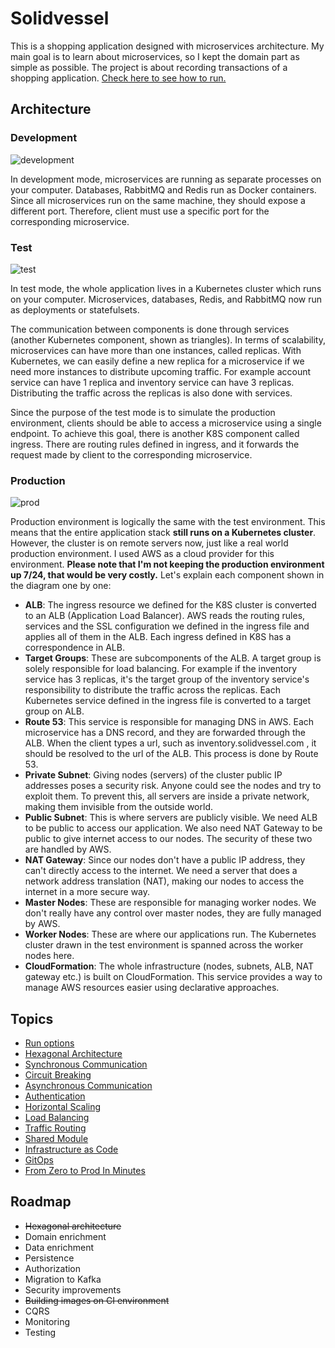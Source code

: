 # Solidvessel

This is a shopping application designed with microservices architecture. My main goal is to learn about
microservices, so I kept the domain part as simple as possible. The project is about recording transactions of a shopping application.
<a href=".docs/run-options.md">Check here to see how to run.<a/>

## Architecture
### Development
![development](https://user-images.githubusercontent.com/22731894/224532535-234a3ccc-35b3-4ece-ad92-04ae0cff13f7.svg)

In development mode, microservices are running as separate processes on your computer. Databases, RabbitMQ and Redis run
as Docker containers. Since all microservices run on the same machine, they should expose a different port. Therefore, client
must use a specific port for the corresponding microservice.

### Test
![test](https://user-images.githubusercontent.com/22731894/224534722-24fb108b-58f3-447d-af3f-cf53d3d9670a.svg)

In test mode, the whole application lives in a Kubernetes cluster which runs on your computer. Microservices, databases, Redis, and RabbitMQ now
run as deployments or statefulsets.

The communication between components is done through services (another Kubernetes
component, shown as triangles). In terms of scalability, microservices can have more than one instances, called replicas. With Kubernetes, we can easily define
a new replica for a microservice if we need more instances to distribute upcoming traffic. For example account service can have 1 replica and inventory
service can have 3 replicas. Distributing the traffic across the replicas is also done with services.

Since the purpose of the test mode is to simulate the production environment, clients
should be able to access a microservice using a single endpoint. To achieve this goal, there is another K8S component
called ingress. There are routing rules defined in ingress, and it forwards the request made by client to the corresponding 
microservice.

### Production
![prod](https://user-images.githubusercontent.com/22731894/225763807-d85118d5-c3aa-4a37-b3b9-9ce144879e68.svg)

Production environment is logically the same with the test environment. This means that the entire application stack 
<b>still runs on a Kubernetes cluster</b>. However, the cluster is on remote servers now, just like a real world production environment. 
I used AWS as a cloud provider for this environment. <b>Please note that I'm not keeping the production environment up 7/24, that would be very costly.</b> 
Let's explain each component shown in the diagram one by one:
- **ALB**: The ingress resource we defined for the K8S cluster is converted to an ALB (Application Load Balancer). AWS
  reads
  the routing rules, services and the SSL configuration we defined in the ingress file and applies all of them in the
  ALB.
  Each ingress defined in K8S has a correspondence in ALB.
- **Target Groups**: These are subcomponents of the ALB. A target group is solely responsible for load balancing. For
  example if
  the inventory service has 3 replicas, it's the target group of the inventory service's responsibility to distribute
  the traffic across the replicas. Each Kubernetes service
  defined in the ingress file is converted to a target group on ALB.
- **Route 53**: This service is responsible for managing DNS in AWS. Each microservice has a DNS record, and they are
  forwarded through the ALB.
  When the client types a url, such as inventory.solidvessel.com , it should be resolved to the url of the ALB.
  This process is done by Route 53.
- **Private Subnet**: Giving nodes (servers) of the cluster public IP addresses poses a security risk. Anyone could see
  the nodes and
  try to exploit them. To prevent this, all servers are inside a private network, making them invisible from the outside
  world.
- **Public Subnet**: This is where servers are publicly visible. We need ALB to be public to access our application. We
  also need
  NAT Gateway to be public to give internet access to our nodes. The security of these two are handled by AWS.
- **NAT Gateway**: Since our nodes don't have a public IP address, they can't directly access to the internet. We need a
  server
  that does a network address translation (NAT), making our nodes to access the internet in a more secure way.
- **Master Nodes**: These are responsible for managing worker nodes. We don't really have any control over master nodes,
  they are fully managed by AWS.
- **Worker Nodes**: These are where our applications run. The Kubernetes cluster drawn in the test environment is
  spanned across
  the worker nodes here.
- **CloudFormation**: The whole infrastructure (nodes, subnets, ALB, NAT gateway etc.) is built on CloudFormation. This
  service
  provides a way to manage AWS resources easier using declarative approaches.

## Topics
- <a href=".docs/run-options.md">Run options<a/>
- <a href=".docs/hexagonal-architecture.md">Hexagonal Architecture<a/>
- <a href=".docs/syncronous-communication.md">Synchronous Communication<a/>
- <a href=".docs/circuit-breaking.md">Circuit Breaking<a/>
- <a href=".docs/asyncronous-communication.md">Asynchronous Communication<a/>
- <a href=".docs/authentication.md">Authentication<a/>
- <a href=".docs/horizontal-scaling.md">Horizontal Scaling<a/>
- <a href=".docs/load-balancing.md">Load Balancing<a/>
- <a href=".docs/traffic-routing.md">Traffic Routing<a/>
- <a href=".docs/shared-module.md">Shared Module<a/>
- <a href=".docs/infrastructure-as-code.md">Infrastructure as Code<a/>
- <a href=".docs/gitops.md">GitOps<a/>
- <a href=".docs/zero-2-prod.md">From Zero to Prod In Minutes<a/>

## Roadmap
- ~~Hexagonal architecture~~
- Domain enrichment
- Data enrichment
- Persistence
- Authorization
- Migration to Kafka
- Security improvements
- ~~Building images on CI environment~~
- CQRS
- Monitoring
- Testing
